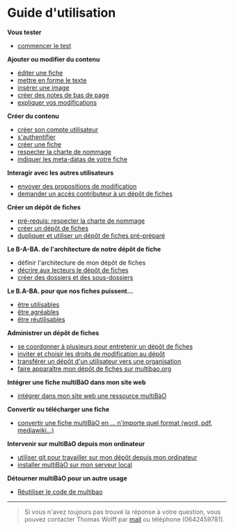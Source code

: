 # Guide d'utilisation

**Vous tester**

* [commencer le test](#multibao/documentation/test)

**Ajouter ou modifier du contenu**

* [éditer une fiche](http://multibao.org/multibao/documentation/fiches/editer_fiche.md)
* [mettre en forme le texte](http://multibao.org/multibao/documentation/fiches/mise_forme_texte.md)
* [insérer une image](http://multibao.org/multibao/documentation/fiches/inserer_image.md)
* [créer des notes de bas de page](http://multibao.org/multibao/documentation/fiches/notes_pied_page.md)
* [expliquer vos modifications](http://multibao.org/multibao/documentation/fiches/commenter_modification_ajout.md)

**Créer du contenu**

* [créer son compte utilisateur](http://multibao.org/multibao/documentation/fiches/creer_compte.md)
* [s'authentifier](http://www.multibao.org/multibao/documentation/fiches/authentification.md)
* [créer une fiche](http://multibao.org/multibao/documentation/fiches/creer_fiche_multibao.md)
* [respecter la charte de nommage](http://multibao.org/multibao/documentation/fiches/charte_de_nommage.md)
* [indiquer les meta-datas de votre fiche](http://www.multibao.org/multibao/documentation/fiches/metadatas.md)

**Interagir avec les autres utilisateurs**

* [envoyer des propositions de modification](http://www.multibao.org/multibao/documentation/fiches/proposer_modification.md)
* [demander un accès contributeur à un dépôt de fiches](http://www.multibao.org/multibao/documentation/fiches/demander_acces_contributeur.md)

**Créer un dépôt de fiches**

* [pré-requis: respecter la charte de nommage](http://multibao.org/multibao/documentation/fiches/charte_de_nommage.md)
* [créer un dépôt de fiches](http://multibao.org/multibao/documentation/fiches/creer_depot_fiches.md)
* [dupliquer et utiliser un dépôt de fiches pré-préparé](https://github.com/multibao/modele_de_depot)

**Le B-A-BA. de l'architecture de notre dépôt de fiche**

* définir l'architecture de mon dépôt de fiches
* [décrire aux lecteurs le dépôt de fiches](http://multibao.org/multibao/documentation/fiches/decrire_depot.md)
* [créer des dossiers et des sous-dossiers](http://multibao.org/multibao/documentation/fiches/creer_dossiers.md)

**Le B.A-BA. pour que nos fiches puissent...**

* [être utilisables](http://www.multibao.org/multibao/documentation/fiches/fiches_utiles.md)
* [être agréables](http://www.multibao.org/multibao/documentation/fiches/fiches_agreables.md)
* [être réutilisables](http://www.multibao.org/multibao/documentation/fiches/fiches_reutilisables.md)

**Administrer un dépôt de fiches**

* [se coordonner à plusieurs pour entretenir un dépôt de fiches](http://multibao.org/multibao/documentation/fiches/choisir_ses_collaborateurs.md)
* [inviter et choisir les droits de modification au dépôt](http://multibao.org/multibao/documentation/fiches/gerer_droits_depot.md)
* [transférer un dépôt d'un utilisateur vers une organisation](http://www.multibao.org/multibao/documentation/fiches/transferer_depot.md)
* [faire apparaître mon dépôt de fiches sur multibao.org](http://multibao.org/multibao/documentation/fiches/connecter_depot_multibao.md)

**Intégrer une fiche multiBàO dans mon site web**

* [intégrer dans mon site web une ressource multiBàO](http://www.multibao.org/multibao/documentation/fiches/integrer_fiche_site.md)

**Convertir ou télécharger une fiche**

* [convertir une fiche multiBàO en ... n'importe quel format (word, pdf, mediawiki...)](http://www.multibao.org/multibao/documentation/fiches/telecharger_fiche.md)

**Intervenir sur multiBàO depuis mon ordinateur**

* [utiliser git pour travailler sur mon dépôt depuis mon ordinateur](http://rogerdudler.github.io/git-guide/index.fr.html)
* [installer multiBàO sur mon serveur local](https://github.com/multibao/site)

**Détourner multiBàO pour un autre usage**

* [Réutiliser le code de multibao](https://github.com/multibao/site)

---

> Si vous n'avez toujours pas trouvé la réponse à votre question, vous pouvez contacter Thomas Wolff par [mail](mailto:thomas.wolff@cpcoop.fr) ou téléphone (0642459781).
